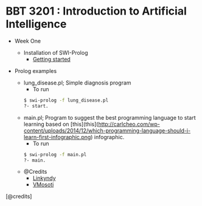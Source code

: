 # BBT 3201 : Introduction to Artificial Intelligence

* Week One

  * Installation of SWI-Prolog
    * [Getting started](http://www.swi-prolog.org/pldoc/man?section=quickstart)
* Prolog examples
  * lung_disease.pl; Simple diagnosis program
    * To run
	```bash
	$ swi-prolog -f lung_disease.pl
	?- start.
	```
  * main.pl; Program to suggest the best programming language to start learning based on [this](this](http://carlcheo.com/wp-content/uploads/2014/12/which-programming-language-should-i-learn-first-infographic.png) infographic.
    * To run
	```bash
	$ swi-prolog -f main.pl
	?- main.
	```
  * @Credits
    * [Linkyndy](https://github.com/linkyndy/expert-systems)
    * [VMosoti](https://github.com/VMosoti/lung-disease-diagnosis)

[@credits]
